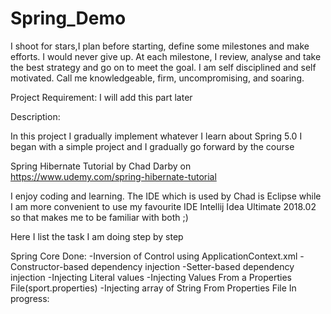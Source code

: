 # Spring_Demo

I shoot for stars,I plan before starting, define some milestones and make efforts. 
I would never give up. At each milestone, I review, analyse and take the best 
strategy and go on to meet the goal. I am self disciplined and self motivated.
Call me knowledgeable, firm, uncompromising, and soaring.

Project Requirement:
I will add this part later


Description:

In this project I gradually implement whatever I learn about Spring 5.0
I began with a simple project and I gradually go forward by the course 

Spring Hibernate Tutorial by Chad Darby
on https://www.udemy.com/spring-hibernate-tutorial
 
I enjoy coding and learning. The IDE which is used by Chad is Eclipse while
I am more convenient to use my favourite IDE Intellij Idea Ultimate 2018.02 
so that makes me to be familiar with both ;)

Here I list the task I am doing step by step

Spring Core
Done:
-Inversion of Control using ApplicationContext.xml
-Constructor-based dependency injection
-Setter-based dependency injection
-Injecting Literal values
-Injecting Values From a Properties File(sport.properties)
-Injecting array of String From Properties File
In progress:
